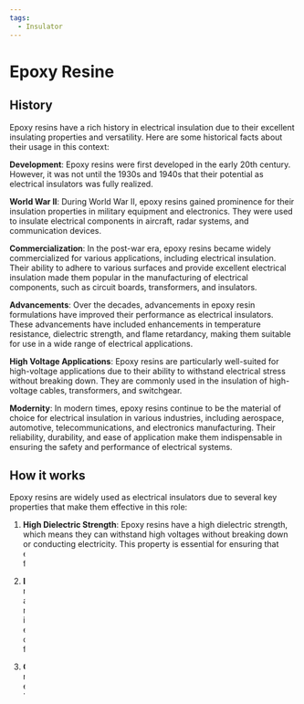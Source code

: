 ```yaml
---
tags:
  - Insulator
---
```


<head>
    <meta charset="UTF-8">
    <meta name="viewport" content="width=device-width, initial-scale=1.0">
    <meta name="description" content="Welcome to ac-electricity! Here you will learn more about electricity, the different components used to make an electrical circuit as well as their features and use cases.">
    <meta name="keywords" content="alexis carbillet, carbillet, electricity, capacitors, conductors, diodes, electronic, energy source, hardware, home appliances, inductors, insulators, resistors, semi-conductors">
    <meta name="author" content="Alexis Carbillet ">
</head>

# Epoxy Resine

## History

Epoxy resins have a rich history in electrical insulation due to their excellent insulating properties and versatility. Here are some historical facts about their usage in this context:

**Development**: Epoxy resins were first developed in the early 20th century. However, it was not until the 1930s and 1940s that their potential as electrical insulators was fully realized.

**World War II**: During World War II, epoxy resins gained prominence for their insulation properties in military equipment and electronics. They were used to insulate electrical components in aircraft, radar systems, and communication devices.

**Commercialization**: In the post-war era, epoxy resins became widely commercialized for various applications, including electrical insulation. Their ability to adhere to various surfaces and provide excellent electrical insulation made them popular in the manufacturing of electrical components, such as circuit boards, transformers, and insulators.

**Advancements**: Over the decades, advancements in epoxy resin formulations have improved their performance as electrical insulators. These advancements have included enhancements in temperature resistance, dielectric strength, and flame retardancy, making them suitable for use in a wide range of electrical applications.

**High Voltage Applications**: Epoxy resins are particularly well-suited for high-voltage applications due to their ability to withstand electrical stress without breaking down. They are commonly used in the insulation of high-voltage cables, transformers, and switchgear.

**Modernity**: In modern times, epoxy resins continue to be the material of choice for electrical insulation in various industries, including aerospace, automotive, telecommunications, and electronics manufacturing. Their reliability, durability, and ease of application make them indispensable in ensuring the safety and performance of electrical systems.

## How it works

Epoxy resins are widely used as electrical insulators due to several key properties that make them effective in this role:

1. **High Dielectric Strength**: Epoxy resins have a high dielectric strength, which means they can withstand high voltages without breaking down or conducting electricity. This property is essential for ensuring that electrical insulation materials can safely isolate conductive components from each other and from their surroundings.

2. **Low Dielectric Constant and Loss Tangent**: The dielectric constant of a material measures its ability to store electrical energy when subjected to an electric field. Epoxy resins typically have low dielectric constants, meaning they do not easily store electrical energy and thus do not interfere with the electrical signals passing through them. Additionally, epoxy resins typically have low loss tangents, which means they dissipate minimal energy as heat when exposed to an electric field, further enhancing their effectiveness as insulators.

3. **Chemical Stability**: Epoxy resins are chemically stable materials, which means they are resistant to degradation when exposed to various environmental conditions, including moisture, chemicals, and temperature fluctuations. This stability ensures that the insulating properties of epoxy resins remain intact over time, even in demanding operating environments.

4. **Mechanical Strength and Adhesion**: Epoxy resins possess excellent mechanical strength and adhesion properties, allowing them to form durable bonds with substrates and withstand mechanical stresses. This makes them suitable for use in applications where electrical insulation materials may be subjected to physical impact or vibration.

5. **Versatility**: Epoxy resins can be easily formulated to meet specific performance requirements, allowing for customization based on the needs of a particular application. They can be reinforced with additives such as fillers or fibers to enhance their mechanical and thermal properties, or modified with additives to improve flame retardancy or resistance to ultraviolet (UV) radiation.

In terms of how epoxy resins work as electrical insulators, they function by creating a barrier between conductive materials, preventing the flow of electrical current. When subjected to an electric field, the molecules within the epoxy resin align themselves to resist the passage of electricity, effectively isolating the conductive components. This behavior is facilitated by the molecular structure of epoxy resins, which consists of long chains of carbon atoms connected by oxygen atoms, providing an insulating barrier against the flow of electrons.
